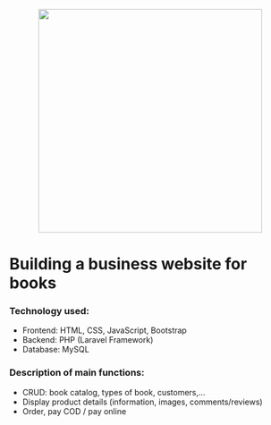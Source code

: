 <p align="center"><a href="https://laravel.com" target="_blank"><img src="https://raw.githubusercontent.com/laravel/art/master/logo-lockup/5%20SVG/2%20CMYK/1%20Full%20Color/laravel-logolockup-cmyk-red.svg" width="400"></a></p>

# Building a business website for books
### Technology used:
 + Frontend: HTML, CSS, JavaScript, Bootstrap
 + Backend: PHP (Laravel Framework)
 + Database: MySQL
### Description of main functions:
 + CRUD: book catalog, types of book, customers,...
 + Display product details (information, images, comments/reviews)
 + Order, pay COD / pay online
